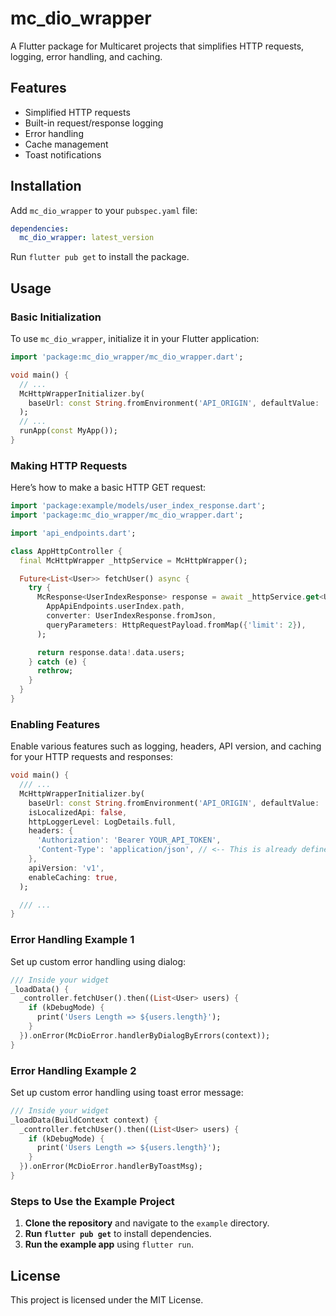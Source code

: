 # mc_dio_wrapper

A Flutter package for Multicaret projects that simplifies HTTP requests, logging, error handling, and caching.

## Features

- Simplified HTTP requests
- Built-in request/response logging
- Error handling
- Cache management
- Toast notifications

## Installation

Add `mc_dio_wrapper` to your `pubspec.yaml` file:

```yaml
dependencies:
  mc_dio_wrapper: latest_version
```

Run `flutter pub get` to install the package.

## Usage

### Basic Initialization

To use `mc_dio_wrapper`, initialize it in your Flutter application:

```dart
import 'package:mc_dio_wrapper/mc_dio_wrapper.dart';

void main() {
  // ...
  McHttpWrapperInitializer.by(
    baseUrl: const String.fromEnvironment('API_ORIGIN', defaultValue: 'https://dummyjson.com'),
  );
  // ...
  runApp(const MyApp());
}
```

### Making HTTP Requests

Here’s how to make a basic HTTP GET request:

```dart
import 'package:example/models/user_index_response.dart';
import 'package:mc_dio_wrapper/mc_dio_wrapper.dart';

import 'api_endpoints.dart';

class AppHttpController {
  final McHttpWrapper _httpService = McHttpWrapper();

  Future<List<User>> fetchUser() async {
    try {
      McResponse<UserIndexResponse> response = await _httpService.get<UserIndexResponse>(
        AppApiEndpoints.userIndex.path,
        converter: UserIndexResponse.fromJson,
        queryParameters: HttpRequestPayload.fromMap({'limit': 2}),
      );

      return response.data!.data.users;
    } catch (e) {
      rethrow;
    }
  }
}

```

### Enabling Features

Enable various features such as logging, headers, API version, and caching for your HTTP requests and responses:

```dart
void main() {
  /// ... 
  McHttpWrapperInitializer.by(
    baseUrl: const String.fromEnvironment('API_ORIGIN', defaultValue: 'https://dummyjson.com'),
    isLocalizedApi: false,
    httpLoggerLevel: LogDetails.full,
    headers: {
      'Authorization': 'Bearer YOUR_API_TOKEN',
      'Content-Type': 'application/json', // <-- This is already defined in the default header
    },
    apiVersion: 'v1',
    enableCaching: true,
  );

  /// ...
}
```

### Error Handling Example 1

Set up custom error handling using dialog:

```dart
/// Inside your widget
_loadData() {
  _controller.fetchUser().then((List<User> users) {
    if (kDebugMode) {
      print('Users Length => ${users.length}');
    }
  }).onError(McDioError.handlerByDialogByErrors(context));
}
```

### Error Handling Example 2

Set up custom error handling using toast error message:

```dart
/// Inside your widget
_loadData(BuildContext context) {
  _controller.fetchUser().then((List<User> users) {
    if (kDebugMode) {
      print('Users Length => ${users.length}');
    }
  }).onError(McDioError.handlerByToastMsg);
}
```

### Steps to Use the Example Project

1. **Clone the repository** and navigate to the `example` directory.
2. **Run `flutter pub get`** to install dependencies.
3. **Run the example app** using `flutter run`.

## License

This project is licensed under the MIT License.